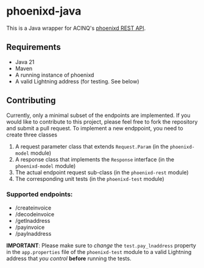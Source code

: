 # phoenixd-java

This is a Java wrapper for ACINQ's [phoenixd REST API](https://phoenix.acinq.co/server/api).

## Requirements
- Java 21
- Maven 
- A running instance of phoenixd
- A valid Lightning address (for testing. See below)

## Contributing
Currently, only a minimal subset of the endpoints are implemented. If you would like to contribute to this project, please feel free to fork the repository and submit a pull request.
To implement a new endppoint, you need to create three classes
1. A request parameter class that extends `Request.Param` (in the `phoenixd-model` module)
2. A response class that implements the `Response` interface (in the `phoenixd-model` module)
3. The actual endpoint request sub-class (in the `phoenixd-rest` module)
4. The corresponding unit tests (in the `phoenixd-test` module)

### Supported endpoints:
- /createinvoice
- /decodeinvoice
- /getlnaddress
- /payinvoice
- /paylnaddress

**IMPORTANT**: Please make sure to *change* the `test.pay_lnaddress` property in the `app.properties` file of the `phoenixd-test` module to a valid Lightning address that *you control* **before** running the tests.